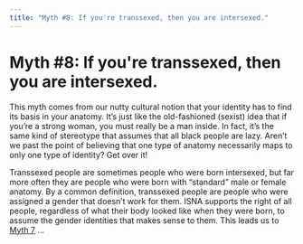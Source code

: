 ```yaml
---
title: "Myth #8: If you're transsexed, then you are intersexed."
---
```


# Myth #8: If you're transsexed, then you are intersexed.

<p>This myth comes from our nutty cultural notion that your identity has to find its basis in your anatomy. It&#8217;s just like the old-fashioned (sexist) idea that if you&#8217;re a strong woman, you must really be a man inside. In fact, it&#8217;s the same kind of stereotype that assumes that all black people are lazy. Aren&#8217;t we past the point of believing that one type of anatomy necessarily maps to only one type of identity? Get over it!  </p>

<p>Transsexed people are sometimes people who were born intersexed, but far more often they are people who were born with &#8220;standard&#8221; male or female anatomy. By a common definition, transsexed people are people who were assigned a gender that doesn&#8217;t work for them. <span class="caps">ISNA</span> supports the right of all people, regardless of what their body looked like when they were born, to assume the gender identities that makes sense to them. This leads us to <a href="/faq/ten%5C_myths/third%5C_gender">Myth 7</a> &#8230;</p>